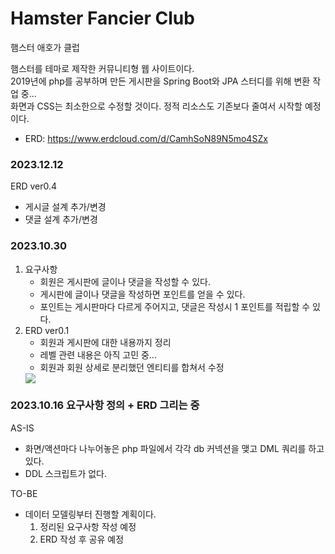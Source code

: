 # Hamster Fancier Club

햄스터 애호가 클럽

햄스터를 테마로 제작한 커뮤니티형 웹 사이트이다.  
2019년에 php를 공부하며 만든 게시판을 Spring Boot와 JPA 스터디를 위해 변환 작업 중...  
화면과 CSS는 최소한으로 수정할 것이다. 정적 리소스도 기존보다 줄여서 시작할 예정이다.
* ERD: https://www.erdcloud.com/d/CamhSoN89N5mo4SZx

### 2023.12.12
ERD ver0.4
 - 게시글 설계 추가/변경
 - 댓글 설계 추가/변경

### 2023.10.30
 1. 요구사항
    - 회원은 게시판에 글이나 댓글을 작성할 수 있다.
    - 게시판에 글이나 댓글을 작성하면 포인트를 얻을 수 있다.
    - 포인트는 게시판마다 다르게 주어지고, 댓글은 작성시 1 포인트를 적립할 수 있다.
 2. ERD ver0.1
    - 회원과 게시판에 대한 내용까지 정리
    - 레벨 관련 내용은 아직 고민 중...
    - 회원과 회원 상세로 분리했던 엔티티를 합쳐서 수정
    <img src="https://github.com/yunhaekang/hamster-fancier-club/assets/140871418/a4dc27c6-8f39-4fcc-aac4-02e9b2c1d6a5">
    
### 2023.10.16 요구사항 정의 + ERD 그리는 중  

AS-IS   
- 화면/액션마다 나누어놓은 php 파일에서 각각 db 커넥션을 맺고 DML 쿼리를 하고 있다.  
- DDL 스크립트가 없다.   

TO-BE  
- 데이터 모델링부터 진행할 계획이다.  
  1. 정리된 요구사항 작성 예정  
  2. ERD 작성 후 공유 예정  

